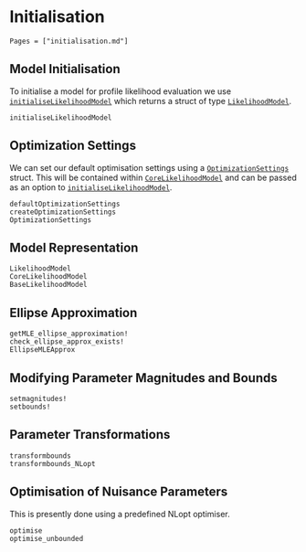 # Initialisation

```@index
Pages = ["initialisation.md"]
```

## Model Initialisation

To initialise a model for profile likelihood evaluation we use [`initialiseLikelihoodModel`](@ref) which returns a struct of type [`LikelihoodModel`](@ref).

```@docs
initialiseLikelihoodModel
```

## Optimization Settings

We can set our default optimisation settings using a [`OptimizationSettings`](@ref) struct. This will be contained within [`CoreLikelihoodModel`](@ref) and can be passed as an option to [`initialiseLikelihoodModel`](@ref).

```@docs
defaultOptimizationSettings
createOptimizationSettings
OptimizationSettings
```

## Model Representation

```@docs
LikelihoodModel
CoreLikelihoodModel
BaseLikelihoodModel
```

## Ellipse Approximation

```@docs
getMLE_ellipse_approximation!
check_ellipse_approx_exists!
EllipseMLEApprox
```

## Modifying Parameter Magnitudes and Bounds

```@docs
setmagnitudes!
setbounds!
```

## Parameter Transformations

```@docs
transformbounds
transformbounds_NLopt
```

## Optimisation of Nuisance Parameters

This is presently done using a predefined NLopt optimiser. 
```@docs
optimise
optimise_unbounded
```